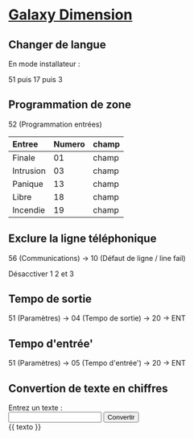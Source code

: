 # [Galaxy Dimension](readme.md)

## Changer de langue

En mode installateur :

51 puis 17 puis 3

## Programmation de zone

52 (Programmation entrées)

| Entree | Numero | champ |
| :-- | :-- | :-- |
| Finale | 01 | champ |
| Intrusion | 03 | champ |
| Panique | 13 | champ |
| Libre | 18 | champ |
| Incendie | 19  | champ |


## Exclure la ligne téléphonique

56 (Communications) -> 10 (Défaut de ligne / line fail)

Désacctiver 1 2 et 3

## Tempo de sortie

51 (Paramètres) -> 04 (Tempo de sortie) -> 20 -> ENT

## Tempo d'entrée'

51 (Paramètres) -> 05 (Tempo d'entrée') -> 20 -> ENT


## Convertion de texte en chiffres

<div style="margin-top: 15px;">
    <label for="textInput">Entrez un texte :</label>
    <div class="input" >
        <input id="textInput" maxlenght="16" v-model="textInput" />
        <button @click="conv">Convertir</button>
    </div>
    <div>
        {{ texto  }}
    </div>
</div>

<script>
export default {
  data() {
    return {
      input: '',
      texto: '',
      textInput: '',
      result: '',
      wordsToNumbers: [
        { letter: 'a', code: 13 },
        { letter: 'b', code: 14 },
        { letter: 'c', code: 15 },
        { letter: 'd', code: 16 },
        { letter: 'e', code: 18 },
        { letter: 'é', code: 18 },
        { letter: 'è', code: 18 },
        { letter: 'f', code: 19 },
        { letter: 'g', code: 20 },
        { letter: 'h', code: 22 },
        { letter: 'i', code: 23 },
        { letter: 'j', code: 24 },
        { letter: 'k', code: 25 },
        { letter: 'l', code: 26 },
        { letter: 'm', code: 27 },
        { letter: 'n', code: 28 },
        { letter: 'o', code: 31 },
        { letter: 'p', code: 33 },
        { letter: 'q', code: 34 },
        { letter: 'r', code: 35 },
        { letter: 's', code: 36 },
        { letter: 't', code: 37 },
        { letter: 'u', code: 38 },
        { letter: 'v', code: 40 },
        { letter: 'w', code: 41 },
        { letter: 'x', code: 42 },
        { letter: 'y', code: 44 },
        { letter: 'z', code: 45 },
        { letter: ' ', code: 10 },
        { letter: "0", code: "00" },
        { letter: '1', code: "01" },
        { letter: '2', code: "02" },
        { letter: '3', code: "03" },
        { letter: '4', code: "04" },
        { letter: '5', code: "05" },
        { letter: '6', code: "06" },
        { letter: '7', code: "07" },
        { letter: '8', code: "08" },
        { letter: '9', code: "09" },
      ]
    };
  },
  methods: {
    conv(){
        // this.input = this.textInput.toLowerCase();
        // if (input.length > 16) {
        //     this.input = this.input.slice(0, 16);
        // }
        // const words = this.input;
        const words = this.textInput.toLowerCase();
        let elements = Array.from(words);
        this.texto = this.textToInt(elements);
    },

    findElement(letter) {
        return  this.wordsToNumbers.find(
            el => el.letter.toLowerCase() === letter.toLowerCase());
    },

    textToInt(text){
        let letter = '';
        let resultat = [];
        text.forEach(element => {
            letter = this.findElement(element);
            resultat.push(letter.code);
        })
        return resultat;
    },

  }
};
</script>
